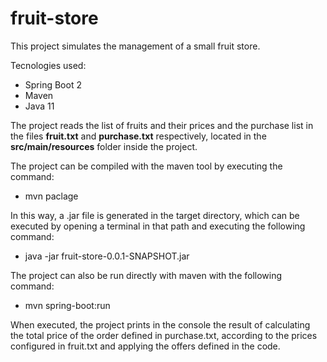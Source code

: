# fruit-store

This project simulates the management of a small fruit store.

Tecnologies used:
* Spring Boot 2
* Maven
* Java 11

The project reads the list of fruits and their prices and the purchase list in the files <b>fruit.txt</b> and <b>purchase.txt</b> respectively, located in the <b>src/main/resources</b> folder inside the project.

The project can be compiled with the maven tool by executing the command:
* mvn paclage

In this way, a .jar file is generated in the target directory, which can be executed by opening a terminal in that path and executing the following command:
* java -jar fruit-store-0.0.1-SNAPSHOT.jar

The project can also be run directly with maven with the following command:
* mvn spring-boot:run

When executed, the project prints in the console the result of calculating the total price of the order defined in purchase.txt, according to the prices configured in fruit.txt and applying the offers defined in the code.
